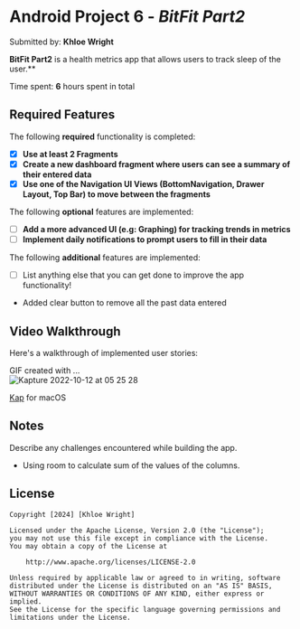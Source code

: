 # Android Project 6 - *BitFit Part2*

Submitted by: **Khloe Wright**

**BitFit Part2** is a health metrics app that allows users to track sleep of the user.** 

Time spent: **6** hours spent in total

## Required Features

The following **required** functionality is completed:

- [x] **Use at least 2 Fragments**
- [x] **Create a new dashboard fragment where users can see a summary of their entered data**
- [x] **Use one of the Navigation UI Views (BottomNavigation, Drawer Layout, Top Bar) to move between the fragments**

The following **optional** features are implemented:

- [ ] **Add a more advanced UI (e.g: Graphing) for tracking trends in metrics**
- [ ] **Implement daily notifications to prompt users to fill in their data**

The following **additional** features are implemented:

- [ ] List anything else that you can get done to improve the app functionality!
- Added clear button to remove all the past data entered

## Video Walkthrough

Here's a walkthrough of implemented user stories:

GIF created with ...  
![Kapture 2022-10-12 at 05 25 28](https://user-images.githubusercontent.com/64405568/195305527-6e9ec2ba-9224-43d4-880a-c2dda61ff19d.gif)

[Kap](https://getkap.co/) for macOS

## Notes

Describe any challenges encountered while building the app.
- Using room to calculate sum of the values of the columns.

## License

    Copyright [2024] [Khloe Wright]

    Licensed under the Apache License, Version 2.0 (the "License");
    you may not use this file except in compliance with the License.
    You may obtain a copy of the License at

        http://www.apache.org/licenses/LICENSE-2.0

    Unless required by applicable law or agreed to in writing, software
    distributed under the License is distributed on an "AS IS" BASIS,
    WITHOUT WARRANTIES OR CONDITIONS OF ANY KIND, either express or implied.
    See the License for the specific language governing permissions and
    limitations under the License.
